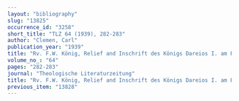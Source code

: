 ```yaml
---
layout: "bibliography"
slug: "13825"
occurrence_id: "3258"
short_title: "TLZ 64 (1939), 282-283"
author: "Clemen, Carl"
publication_year: "1939"
title: "Rv. F.W. König, Relief and Inschrift des Königs Dareios I. am Felsen von Bagistan"
volume_no_: "64"
pages: "282-283"
journal: "Theologische Literaturzeitung"
title: "Rv. F.W. König, Relief and Inschrift des Königs Dareios I. am Felsen von Bagistan"
previous_item: "13828"
---
```

